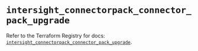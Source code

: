 # `intersight_connectorpack_connector_pack_upgrade`

Refer to the Terraform Registry for docs: [`intersight_connectorpack_connector_pack_upgrade`](https://registry.terraform.io/providers/ciscodevnet/intersight/1.0.71/docs/resources/connectorpack_connector_pack_upgrade).
